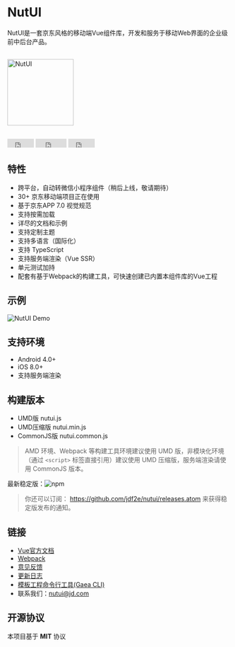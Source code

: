# NutUI

NutUI是一套京东风格的移动端Vue组件库，开发和服务于移动Web界面的企业级前中后台产品。

<div style="margin:30px 0;">
    <img src="http://img14.360buyimg.com/uba/jfs/t1/8543/6/11560/22014/5c2c6136E8023ac0a/6abbd9de10999c48.png" width="150" alt="NutUI">
</div>

<iframe src="https://ghbtns.com/github-btn.html?user=jdf2e&repo=nutui&type=star&count=true" frameborder="0" scrolling="0" width="60px" height="20px"></iframe>

<iframe src="https://ghbtns.com/github-btn.html?user=jdf2e&repo=nutui&type=watch&count=true&v=2" frameborder="0" scrolling="0" width="70px" height="20px"></iframe>

<iframe src="https://ghbtns.com/github-btn.html?user=jdf2e&repo=nutui&type=fork&count=true" frameborder="0" scrolling="0" width="60px" height="20px"></iframe>

## 特性

* 跨平台，自动转微信小程序组件（稍后上线，敬请期待）
* 30+ 京东移动端项目正在使用
* 基于京东APP 7.0 视觉规范
* 支持按需加载
* 详尽的文档和示例
* 支持定制主题
* 支持多语言（国际化）
* 支持 TypeScript
* 支持服务端渲染（Vue SSR）
* 单元测试加持
* 配套有基于Webpack的构建工具，可快速创建已内置本组件库的Vue工程

## 示例

![NutUI Demo](https://img14.360buyimg.com/uba/s260x260_jfs/t1/32118/11/559/2782/5c3d81ecEbda0c0f1/5f2b637d11817204.png)

## 支持环境

* Android 4.0+
* iOS 8.0+
* 支持服务端渲染

## 构建版本

* UMD版 nutui.js
* UMD压缩版 nutui.min.js
* CommonJS版 nutui.common.js

> AMD 环境、Webpack 等构建工具环境建议使用 UMD 版，非模块化环境（通过 `<script>` 标签直接引用）建议使用 UMD 压缩版，服务端渲染请使用 CommonJS 版本。

最新稳定版：![npm](https://img.shields.io/npm/v/@nutui/nutui.svg)

> 你还可以订阅： https://github.com/jdf2e/nutui/releases.atom 来获得稳定版发布的通知。

## 链接
* [Vue官方文档](http://cn.vuejs.org/)
* [Webpack](http://webpack.github.io/)
* [意见反馈](https://github.com/jdf2e/nutui/issues)
* [更新日志](https://github.com/jdf2e/nutui/releases)
* [模板工程命令行工具(Gaea CLI)](https://www.npmjs.com/package/gaea-cli)
* 联系我们：nutui@jd.com


## 开源协议

本项目基于 **MIT** 协议
